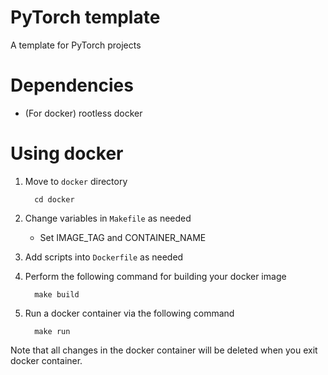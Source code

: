 # PyTorch template
A template for PyTorch projects

# Dependencies
- (For docker) rootless docker

# Using docker
  1. Move to `docker` directory

      ```
        cd docker
      ``` 
  1. Change variables in `Makefile` as needed

     - Set IMAGE_TAG and CONTAINER_NAME
  1. Add scripts into `Dockerfile` as needed
  1. Perform the following command for building your docker image

      ```
        make build
      ```
  1. Run a docker container via the following command 

      ```
        make run
      ```
  Note that all changes in the docker container will be deleted when you exit docker container. 
